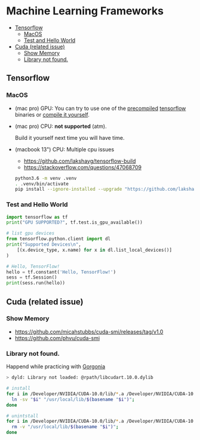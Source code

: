 # Machine Learning Frameworks


<!-- @import "[TOC]" {cmd="toc" depthFrom=2 depthTo=6 orderedList=false} -->

<!-- code_chunk_output -->

* [Tensorflow](#tensorflow)
	* [MacOS](#macos)
	* [Test and Hello World](#test-and-hello-world)
* [Cuda (related issue)](#cuda-related-issue)
	* [Show Memory](#show-memory)
	* [Library not found.](#library-not-found)

<!-- /code_chunk_output -->

## Tensorflow

### MacOS

* (mac pro) GPU: You can try to use one of the [precompiled](https://github.com/lakshayg/tensorflow-build) [tensorflow](https://storage.googleapis.com/74thopen/tensorflow_osx/index.html) binaries or [compile it yourself](https://github.com/butuzov/tensorflow-gpu-macosx).

* (mac pro) CPU: **not supported** (atm).

  Build it yourself next time you will have time.


* (macbook 13") CPU: Multiple cpu issues

  * https://github.com/lakshayg/tensorflow-build
  * https://stackoverflow.com/questions/47068709

  ```bash
  python3.6 -m venv .venv
  . .venv/bin/activate
  pip install --ignore-installed --upgrade "https://github.com/lakshayg/tensorflow-build/releases/download/tf1.9.0-macos-py27-py36/tensorflow-1.9.0-cp36-cp36m-macosx_10_13_x86_64.whl"
  ```

### Test and Hello World

  ```python
  import tensorflow as tf
  print("GPU SUPPORTED?", tf.test.is_gpu_available())

  # list gpu devices
  from tensorflow.python.client import dl
  print("Supported Devices\n",
      [(x.device_type, x.name) for x in dl.list_local_devices()]
  )

  # Hello, TensorFlow!
  hello = tf.constant('Hello, TensorFlow!')
  sess = tf.Session()
  print(sess.run(hello))
  ```


## Cuda (related issue)

### Show Memory

  * https://github.com/micahstubbs/cuda-smi/releases/tag/v1.0
  * https://github.com/phvu/cuda-smi

### Library not found.
  Happend while practicing with [Gorgonia](https://github.com/gorgonia)

  ```bash
  > dyld: Library not loaded: @rpath/libcudart.10.0.dylib
  ```

  ```bash
  # install
  for i in /Developer/NVIDIA/CUDA-10.0/lib/*.a /Developer/NVIDIA/CUDA-10.0/lib/*.dylib; do
    ln -sv "$i" "/usr/local/lib/$(basename "$i")";
  done

  # unintstall
  for i in /Developer/NVIDIA/CUDA-10.0/lib/*.a /Developer/NVIDIA/CUDA-10.0/lib/*.dylib; do
    rm -v "/usr/local/lib/$(basename "$i")";
  done
  ```
